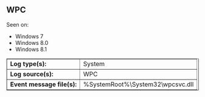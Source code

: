 ## WPC

Seen on:
* Windows 7
* Windows 8.0
* Windows 8.1

<table border="1" class="docutils">
  <tbody>
    <tr>
      <td><b>Log type(s):</b></td>
      <td>System</td>
    </tr>
    <tr>
      <td><b>Log source(s):</b></td>
      <td>WPC</td>
    </tr>
    <tr>
      <td><b>Event message file(s):</b></td>
      <td>%SystemRoot%\System32\wpcsvc.dll</td>
    </tr>
  </tbody>
</table>

&nbsp;

